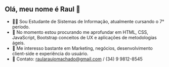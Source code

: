 ## Olá, meu nome é Raul 👋

- 👨‍🎓 Sou Estudante de Sistemas de Informação, atualmente cursando o 7° período.
- 🧠 No momento estou procurando me aprofundar em HTML, CSS, JavaScript, Bootstrap conceitos de UX e aplicações de metodologias ágeis.
- 🎯 Me interesso bastante em Marketing, negócios, desenvolvimento client-side e experiência do usuário.
- 💬 Contato: raularaujomachado@gmail.com / (34) 9 9812-8545
<!--
**Raul-Araujo-Machado/Raul-Araujo-Machado** is a ✨ _special_ ✨ repository because its `README.md` (this file) appears on your GitHub profile.
-->
